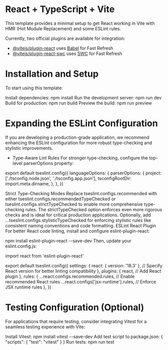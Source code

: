 # React + TypeScript + Vite

This template provides a minimal setup to get React working in Vite with HMR (Hot Module Replacement) and some ESLint rules.

Currently, two official plugins are available for integration:

- [@vitejs/plugin-react](https://github.com/vitejs/vite-plugin-react/blob/main/packages/plugin-react/README.md) uses [Babel](https://babeljs.io/) for Fast Refresh
- [@vitejs/plugin-react-swc](https://github.com/vitejs/vite-plugin-react-swc) uses [SWC](https://swc.rs/) for Fast Refresh

# Installation and Setup
To start using this template:

Install dependencies:
npm install
Run the development server:
npm run dev
Build for production:
npm run build
Preview the build:
npm run preview

# Expanding the ESLint Configuration

If you are developing a production-grade application, we recommend enhancing the ESLint configuration for more robust type-checking and stylistic improvements.

- Type-Aware Lint Rules
For stronger type-checking, configure the top-level parserOptions property:

export default tseslint.config({
  languageOptions: {
    parserOptions: {
      project: ['./tsconfig.node.json', './tsconfig.app.json'],
      tsconfigRootDir: import.meta.dirname,
    },
  },
})

Strict Type-Checking Modes
Replace tseslint.configs.recommended with either tseslint.configs.recommendedTypeChecked or tseslint.configs.strictTypeChecked to enable more comprehensive type-checking rules. The strictTypeChecked option enforces even more rigorous checks and is ideal for critical production applications.
Optionally, add ...tseslint.configs.stylisticTypeChecked for enforcing stylistic rules like consistent naming conventions and code formatting.
ESLint React Plugin
For better React code linting, install and configure eslint-plugin-react:

npm install eslint-plugin-react --save-dev
Then, update your eslint.config.js:

import react from 'eslint-plugin-react'

export default tseslint.config({
  settings: {
    react: { version: '18.3' }, // Specify React version for better linting compatibility
  },
  plugins: {
    react, // Add React plugin
  },
  rules: {
    ...react.configs.recommended.rules, // Enable recommended React rules
    ...react.configs['jsx-runtime'].rules, // Enforce JSX runtime rules
  },
})

# Testing Configuration (Optional)

For applications that require testing, consider integrating Vitest for a seamless testing experience with Vite:

Install Vitest:
npm install vitest --save-dev
Add test script to package.json:
{
  "scripts": {
    "test": "vitest"
  }
}
Run tests:
npm run test
